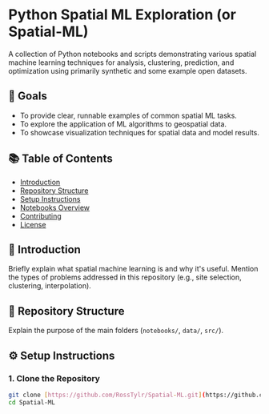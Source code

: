 # Python Spatial ML Exploration (or Spatial-ML)

A collection of Python notebooks and scripts demonstrating various spatial machine learning techniques for analysis, clustering, prediction, and optimization using primarily synthetic and some example open datasets.

## 🎯 Goals
* To provide clear, runnable examples of common spatial ML tasks.
* To explore the application of ML algorithms to geospatial data.
* To showcase visualization techniques for spatial data and model results.

## 📚 Table of Contents
* [Introduction](#introduction)
* [Repository Structure](#repository-structure)
* [Setup Instructions](#setup-instructions)
* [Notebooks Overview](#notebooks-overview)
* [Contributing](#contributing)
* [License](#license)

## 👋 Introduction
Briefly explain what spatial machine learning is and why it's useful. Mention the types of problems addressed in this repository (e.g., site selection, clustering, interpolation).

## 📁 Repository Structure
Explain the purpose of the main folders (`notebooks/`, `data/`, `src/`).

## ⚙️ Setup Instructions

### 1. Clone the Repository
```bash
git clone [https://github.com/RossTylr/Spatial-ML.git](https://github.com/RossTylr/Spatial-ML.git)
cd Spatial-ML